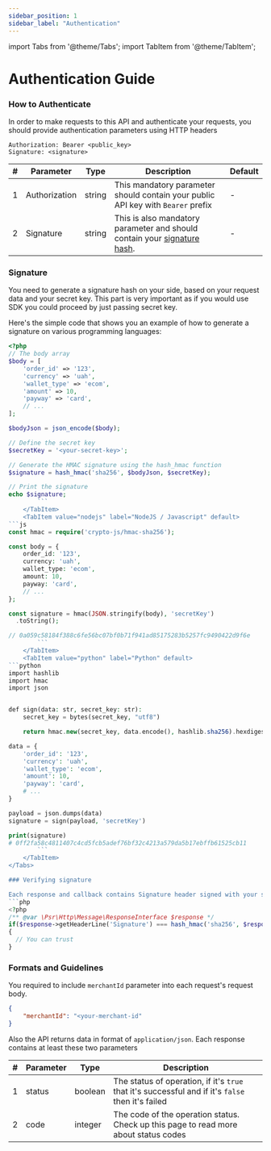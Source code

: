 ```yaml
---
sidebar_position: 1
sidebar_label: "Authentication"
---
```

import Tabs from '@theme/Tabs';
import TabItem from '@theme/TabItem';

# Authentication Guide

### How to Authenticate

In order to make requests to this API and authenticate your requests, you should provide authentication parameters using HTTP headers

```
Authorization: Bearer <public_key>
Signature: <signature>
```

| # | **Parameter** | **Type** | **Description**                                                                  | **Default** |
|---|---------------|----------|----------------------------------------------------------------------------------|-------------|
| 1 | Authorization | string   | This mandatory parameter should contain your public API key with `Bearer` prefix |      -      |
| 2 | Signature     | string   | This is also mandatory parameter and should contain your [signature hash](#signature).         |      -      |

### Signature

You need to generate a signature hash on your side, based on your request data and your secret key. This part is very important as if you would use SDK you could proceed by just passing secret key.

Here's the simple code that shows you an example of how to generate a signature on various programming languages:
<Tabs>
    <TabItem value="php" label="PHP" default>
```php
<?php
// The body array
$body = [
    'order_id' => '123',
    'currency' => 'uah',
    'wallet_type' => 'ecom',
    'amount' => 10,
    'payway' => 'card',
    // ...
];

$bodyJson = json_encode($body);

// Define the secret key
$secretKey = '<your-secret-key>';

// Generate the HMAC signature using the hash_hmac function
$signature = hash_hmac('sha256', $bodyJson, $secretKey);

// Print the signature
echo $signature;
        ```
    </TabItem>
    <TabItem value="nodejs" label="NodeJS / Javascript" default>
```js
const hmac = require('crypto-js/hmac-sha256');

const body = {
    order_id: '123',
    currency: 'uah',
    wallet_type: 'ecom',
    amount: 10,
    payway: 'card',
    // ...
};

const signature = hmac(JSON.stringify(body), 'secretKey')
  .toString();

// 0a059c58184f388c6fe56bc07bf0b71f941ad85175283b5257fc9490422d9f6e
        ```
    </TabItem>
    <TabItem value="python" label="Python" default>
```python
import hashlib
import hmac
import json


def sign(data: str, secret_key: str):
    secret_key = bytes(secret_key, "utf8")

    return hmac.new(secret_key, data.encode(), hashlib.sha256).hexdigest()

data = {
    'order_id': '123',
    'currency': 'uah',
    'wallet_type': 'ecom',
    'amount': 10,
    'payway': 'card',
    # ...
}

payload = json.dumps(data)
signature = sign(payload, 'secretKey')

print(signature)
# 0ff2fa58c4811407c4cd5fcb5adef76bf32c4213a579da5b17ebffb61525cb11
        ```
    </TabItem>
</Tabs>

### Verifying signature

Each response and callback contains Signature header signed with your secret key. It is important to verify response/callback signature in order to prevent possible security vulnerabilities
```php
<?php
/** @var \Psr\Http\Message\ResponseInterface $response */
if($response->getHeaderLine('Signature') === hash_hmac('sha256', $response->getBody()->getContents(), $secretKey))
{
  // You can trust
}
```

### Formats and Guidelines

You required to include `merchantId` parameter into each request's request body.
```json
{
    "merchantId": "<your-merchant-id"
}
```

Also the API returns data in format of `application/json`. Each response contains at least these two parameters

| # | **Parameter** | **Type** | **Description**                                                                                   |
|---|---------------|----------|---------------------------------------------------------------------------------------------------|
| 1 | status        | boolean  | The status of operation, if it's `true` that it's successful and if it's `false` then it's failed |
| 2 | code          | integer  | The code of the operation status. Check up this page to read more about status codes              |